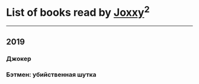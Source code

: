 # List of books read by [Joxxy](https://plus.google.com/u/0/109128632962928278575/)<sup>2</sup>
---

## 2019

### Джокер


### Бэтмен: убийственная шутка



